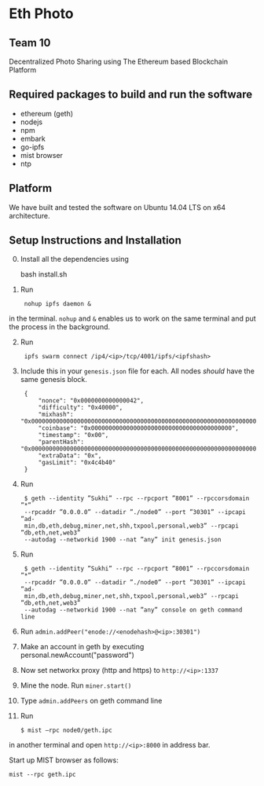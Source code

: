 # Eth Photo

## Team 10

Decentralized Photo Sharing using The Ethereum based Blockchain Platform


Required packages to build and run the software
-------------------------------------
* ethereum (geth)
* nodejs
* npm
* embark
* go-ipfs
* mist browser
* ntp


Platform
--------

We have built and tested the software on Ubuntu 14.04 LTS on x64 architecture.


Setup Instructions and Installation
-----------------------------------

0. Install all the dependencies using

	bash install.sh

1. Run

		nohup ipfs daemon &

in the terminal. `nohup` and `&` enables us to work on the same terminal and put the process in the background.

2. Run

		ipfs swarm connect /ip4/<ip>/tcp/4001/ipfs/<ipfshash>

3. Include this in your `genesis.json` file for each. All nodes *should* have the same genesis block.

		{
		    "nonce": "0x0000000000000042",
		    "difficulty": "0x40000",
		    "mixhash": "0x0000000000000000000000000000000000000000000000000000000000000000",
		    "coinbase": "0x0000000000000000000000000000000000000000",
		    "timestamp": "0x00",
		    "parentHash": "0x0000000000000000000000000000000000000000000000000000000000000000",
		    "extraData": "0x",
		    "gasLimit": "0x4c4b40"
		}


4. Run

		$ geth --identity ”Sukhi” --rpc --rpcport ”8001” --rpccorsdomain ”*”
		--rpcaddr ”0.0.0.0” --datadir ”./node0” --port ”30301” --ipcapi ”ad-
		min,db,eth,debug,miner,net,shh,txpool,personal,web3” --rpcapi ”db,eth,net,web3”
		--autodag --networkid 1900 --nat ”any” init genesis.json

5. Run

		$ geth --identity ”Sukhi” --rpc --rpcport ”8001” --rpccorsdomain ”*”
		--rpcaddr ”0.0.0.0” --datadir ”./node0” --port ”30301” --ipcapi ”ad-
		min,db,eth,debug,miner,net,shh,txpool,personal,web3” --rpcapi ”db,eth,net,web3”
		--autodag --networkid 1900 --nat ”any” console on geth command line

6. Run `admin.addPeer("enode://<enodehash>@<ip>:30301")`

7. Make an account in geth by executing personal.newAccount("password")

8. Now set networkx proxy (http and https) to `http://<ip>:1337`

9. Mine the node. Run `miner.start()`

10. Type `admin.addPeers` on geth command line

11. Run

		$ mist –rpc node0/geth.ipc

in another terminal and open `http://<ip>:8000` in address bar.


Start up MIST browser as follows:

    mist --rpc geth.ipc
